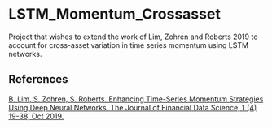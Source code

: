 # LSTM_Momentum_Crossasset
Project that wishes to extend the work of Lim, Zohren and Roberts 2019 to account for cross-asset variation in time series momentum using LSTM networks. 

## References

[B. Lim, S. Zohren, S. Roberts. Enhancing Time-Series Momentum Strategies Using Deep Neural Networks. The Journal of Financial Data Science, 1 (4) 19-38, Oct 2019.](https://jfds.pm-research.com/content/1/4/19)
